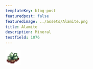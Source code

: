 ```yaml
---
templateKey: blog-post
featuredpost: false
featuredimage: ../assets/Alamite.png
title: Alamite
description: Mineral
testfield: 1076
---
```

![Alamite](../assets/Alamite.png)